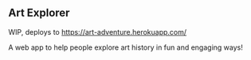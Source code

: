 ## Art Explorer
WIP, deploys to https://art-adventure.herokuapp.com/

A web app to help people explore art history in fun and engaging ways!